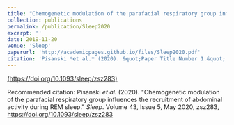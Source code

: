 ```yaml
---
title: "Chemogenetic modulation of the parafacial respiratory group influences the recruitment of abdominal activity during REM sleep"
collection: publications
permalink: /publication/Sleep2020
excerpt: ''
date: 2019-11-20
venue: 'Sleep'
paperurl: 'http://academicpages.github.io/files/Sleep2020.pdf'
citation: 'Pisanski *et al.* (2020). &quot;Paper Title Number 1.&quot; <i>Journal 1</i>. 1(1).'
---
```


[(https://doi.org/10.1093/sleep/zsz283)](https://doi.org/10.1093/sleep/zsz283)

Recommended citation: Pisanski *et al.* (2020). "Chemogenetic modulation of the parafacial respiratory group influences the recruitment of abdominal activity during REM sleep." <i>Sleep</i>. Volume 43, Issue 5, May 2020, zsz283, https://doi.org/10.1093/sleep/zsz283
